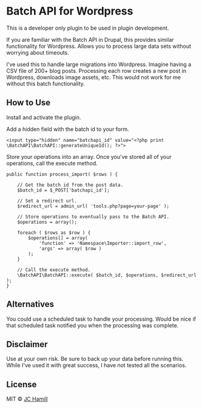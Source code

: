 # Batch API for Wordpress

This is a developer only plugin to be used in plugin development.

If you are familiar with the Batch API in Drupal, this provides similar functionality 
for Wordpress. Allows you to process large data sets without worrying about timeouts.

I've used this to handle large migrations into Wordpress. Imagine having a CSV file 
of 200+ blog posts. Processing each row creates a new post in Wordpress, downloads 
image assets, etc. This would not work for me without this batch functionality.

## How to Use

Install and activate the plugin.

Add a hidden field with the batch id to your form.

`<input type="hidden" name="batchapi_id" value="<?php print \BatchAPI\BatchAPI::generateUniqueId(); ?>">`

Store your operations into an array. Once you've stored all of your operations, call
the execute method.

```
public function process_import( $rows ) {

    // Get the batch id from the post data.
    $batch_id = $_POST['batchapi_id'];
    
    // Set a redirect url.
    $redirect_url = admin_url( 'tools.php?page=your-page' );
    
    // Store operations to eventually pass to the Batch API.
    $operations = array();
    
    foreach ( $rows as $row ) {
        $operations[] = array(
            'function' => 'Namespace\Importer::import_row',
            'args' => array( $row )
        );
    }
    
    // Call the execute method.
    \BatchAPI\BatchAPI::execute( $batch_id, $operations, $redirect_url );
}
```

## Alternatives
You could use a scheduled task to handle your processing. Would be nice if that 
scheduled task notified you when the processing was complete.

## Disclaimer

Use at your own risk. Be sure to back up your data before running this. While I've 
used it with great success, I have not tested all the scenarios.

## License

MIT © [JC Hamill](http://jchamill.com)